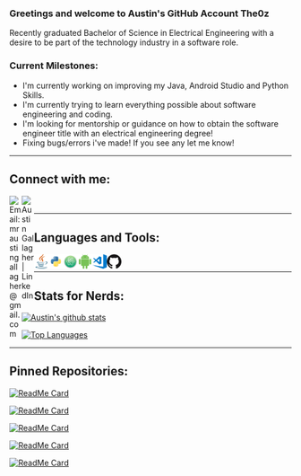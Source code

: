 ### Greetings and welcome to Austin's GitHub Account The0z

Recently graduated Bachelor of Science in Electrical Engineering with a desire to be part of the technology industry in a software role.

### Current Milestones:
- I'm currently working on improving my Java, Android Studio and Python Skills. 
- I'm currently trying to learn everything possible about software engineering and coding.
- I'm looking for mentorship or guidance on how to obtain the software engineer title with an electrical engineering degree!
- Fixing bugs/errors i've made! If you see any let me know!

---
## Connect with me:
[<img align="left" alt="Email: mraustingallagher@gmail.com" width="22px" src="https://cdn.jsdelivr.net/npm/simple-icons@v3/icons/gmail.svg" />][email]

[<img align="left" alt="Austin Gallagher | LinkedIn" width="22px" src="https://cdn.jsdelivr.net/npm/simple-icons@v3/icons/linkedin.svg" />][linkedin]

<br />

---

## Languages and Tools:


<img align="left" alt="Java" width="26px" src="https://raw.githubusercontent.com/github/explore/80688e429a7d4ef2fca1e82350fe8e3517d3494d/topics/java/java.png" />

<img align="left" alt="Python" width="26px" src="https://raw.githubusercontent.com/github/explore/80688e429a7d4ef2fca1e82350fe8e3517d3494d/topics/python/python.png" />

<img align="left" alt="Atom" width="26px" src="https://raw.githubusercontent.com/github/explore/80688e429a7d4ef2fca1e82350fe8e3517d3494d/topics/atom/atom.png" />

<img align="left" alt="Android SDK" width="26px" src="https://raw.githubusercontent.com/github/explore/80688e429a7d4ef2fca1e82350fe8e3517d3494d/topics/android/android.png" />

<img align="left" alt="Visual Studio Code" width="26px" src="https://raw.githubusercontent.com/github/explore/80688e429a7d4ef2fca1e82350fe8e3517d3494d/topics/visual-studio-code/visual-studio-code.png" />

<img align="left" alt="GitHub" width="26px" src="https://raw.githubusercontent.com/github/explore/78df643247d429f6cc873026c0622819ad797942/topics/github/github.png" />

<br />

---

## Stats for Nerds:
[![Austin's github stats](https://github-readme-stats.vercel.app/api?username=The0z&hide=stars,issues,contribs&show_icons=true&theme=dark)](https://github.com/anuraghazra/github-readme-stats)

[![Top Languages](https://github-readme-stats.vercel.app/api/top-langs/?username=The0z&layout=compact&langs_count=3)](https://github.com/anuraghazra/github-readme-stats)

---
## Pinned Repositories:
[![ReadMe Card](https://github-readme-stats.vercel.app/api/pin/?username=The0z&repo=BudgetProgram)](https://github.com/The0z/BudgetProgram)

[![ReadMe Card](https://github-readme-stats.vercel.app/api/pin/?username=The0z&repo=BasketBallCourtCounter)](https://github.com/The0z/BasketBallCourtCounter)

[![ReadMe Card](https://github-readme-stats.vercel.app/api/pin/?username=The0z&repo=ArithmeticFormatter)](https://github.com/The0z/ArithmeticFormatter)

[![ReadMe Card](https://github-readme-stats.vercel.app/api/pin/?username=The0z&repo=JustJavaCoffeeApp)](https://github.com/The0z/JustJavaCoffeeApp)

[![ReadMe Card](https://github-readme-stats.vercel.app/api/pin/?username=The0z&repo=TimeCalculator)](https://github.com/The0z/TimeCalculator)


<!--
**The0z/The0z** is a ✨ _special_ ✨ repository because its `README.md` (this file) appears on your GitHub profile.
-->

[linkedin]: https://linkedin.com/in/austingallagher-ee
[email]: (mailto:mraustingallagher@gmail.com?subject=Hello!)


